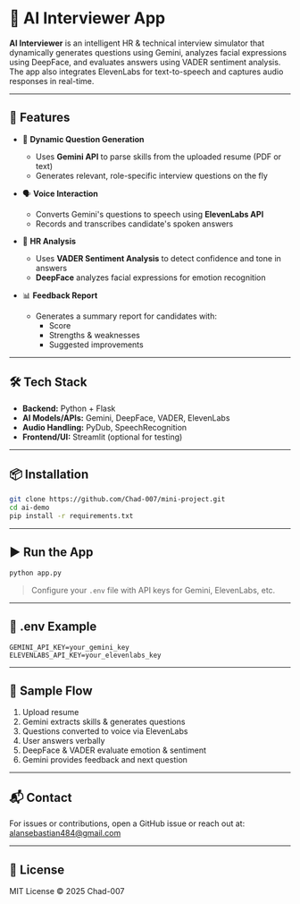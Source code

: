 # 🧠 AI Interviewer App

**AI Interviewer** is an intelligent HR & technical interview simulator that dynamically generates questions using Gemini, analyzes facial expressions using DeepFace, and evaluates answers using VADER sentiment analysis. The app also integrates ElevenLabs for text-to-speech and captures audio responses in real-time.

---

## 🚀 Features

- 🎯 **Dynamic Question Generation**
  - Uses **Gemini API** to parse skills from the uploaded resume (PDF or text)
  - Generates relevant, role-specific interview questions on the fly

- 🗣️ **Voice Interaction**
  - Converts Gemini's questions to speech using **ElevenLabs API**
  - Records and transcribes candidate's spoken answers

- 🧠 **HR Analysis**
  - Uses **VADER Sentiment Analysis** to detect confidence and tone in answers
  - **DeepFace** analyzes facial expressions for emotion recognition

- 📊 **Feedback Report**
  - Generates a summary report for candidates with:
    - Score
    - Strengths & weaknesses
    - Suggested improvements

---

## 🛠️ Tech Stack

- **Backend:** Python + Flask
- **AI Models/APIs:** Gemini, DeepFace, VADER, ElevenLabs
- **Audio Handling:** PyDub, SpeechRecognition
- **Frontend/UI:** Streamlit (optional for testing)

---

## 📦 Installation

```bash
git clone https://github.com/Chad-007/mini-project.git
cd ai-demo
pip install -r requirements.txt
```

---

## ▶️ Run the App

```bash
python app.py
```

> Configure your `.env` file with API keys for Gemini, ElevenLabs, etc.

---

## 📄 .env Example

```
GEMINI_API_KEY=your_gemini_key
ELEVENLABS_API_KEY=your_elevenlabs_key
```

---

## 🧪 Sample Flow

1. Upload resume
2. Gemini extracts skills & generates questions
3. Questions converted to voice via ElevenLabs
4. User answers verbally
5. DeepFace & VADER evaluate emotion & sentiment
6. Gemini provides feedback and next question

---

## 📬 Contact

For issues or contributions, open a GitHub issue or reach out at: alansebastian484@gmail.com

---

## 📄 License

MIT License © 2025 Chad-007